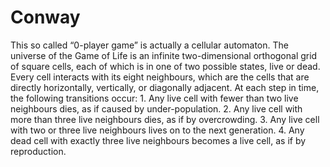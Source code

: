 # Conway
This so called “0-player game” is actually a cellular automaton. The universe of the Game of Life is an infinite two-dimensional orthogonal grid of square cells, each of which is in one of two possible states, live or dead. Every cell interacts with its eight neighbours, which are the cells that are directly horizontally, vertically, or diagonally adjacent. At each step in time, the following transitions occur: 1. Any live cell with fewer than two live neighbours dies, as if caused by under-population. 2. Any live cell with more than three live neighbours dies, as if by overcrowding. 3. Any live cell with two or three live neighbours lives on to the next generation. 4. Any dead cell with exactly three live neighbours becomes a live cell, as if by reproduction.
